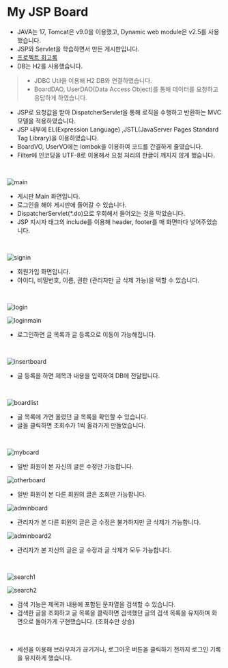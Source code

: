 
# My JSP Board
 
- JAVA는 17, Tomcat은 v9.0을 이용했고, Dynamic web module은 v2.5를 사용했습니다.
- JSP와 Servlet을 학습하면서 만든 게시판입니다.
- [프로젝트 회고록](https://ddungi.github.io/project/2022/05/26/boardproject/)
- DB는 H2를 사용했습니다. 
> - JDBC Util을 이용해 H2 DB와 연결하였습니다. 
> - BoardDAO, UserDAO(Data Access Object)를 통해 데이터를 요청하고 응답하게 하였습니다.
- JSP로 요청값을 받아 DispatcherServlet을 통해 로직을 수행하고 반환하는 MVC 모델을 적용하였습니다. 
- JSP 내부에 EL(Expression Language) ,JSTL(JavaServer Pages Standard Tag Library)을 이용하였습니다.
- BoardVO, UserVO에는 lombok을 이용하여 코드를 간결하게 줄였습니다.
- Filter에 인코딩을 UTF-8로 이용해서 요청 처리의 한글이 깨지지 않게 했습니다. 

<br>

![main](https://user-images.githubusercontent.com/88040158/170431118-44bca109-ae93-4669-b34a-7b0c1682401d.png)

- 게시판 Main 화면입니다.
- 로그인을 해야 게시판에 들어갈 수 있습니다.
- DispatcherServlet(*.do)으로 우회해서 들어오는 것을 막았습니다.
- JSP 지시자 태그의 include를 이용해  header, footer를 매 화면마다 넣어주었습니다.

<br>

![signin](https://user-images.githubusercontent.com/88040158/170431542-ec2c8f92-80f1-4768-a2d3-54bdea5c4c7f.png)

- 회원가입 화면입니다.
- 아이디, 비밀번호, 이름, 권한 (관리자만 글 삭제 가능)을 택할 수 있습니다.

<br>

![login](https://user-images.githubusercontent.com/88040158/170431889-452f5d06-2da0-4f22-b86c-43c92b40ea0b.png)

![loginmain](https://user-images.githubusercontent.com/88040158/170431817-adb9541d-b9be-4ea4-828d-a6285ef6badd.png)

- 로그인하면 글 목록과 글 등록으로 이동이 가능해집니다.

<br>

![insertboard](https://user-images.githubusercontent.com/88040158/170432033-53e1832a-7a15-4f09-87d7-43eeb5956da8.png)

- 글 등록을 하면 제목과 내용을 입력하여 DB에 전달됩니다.

<br>

![boardlist](https://user-images.githubusercontent.com/88040158/170432183-54d6dd36-2312-4016-8070-9fa05eba33a8.png)

- 글 목록에 가면 올렸던 글 목록을 확인할 수 있습니다.
- 글을 클릭하면 조회수가 1씩 올라가게 만들었습니다.

<br>

![myboard](https://user-images.githubusercontent.com/88040158/170432437-376d409c-6caf-4a97-b7a4-25a7d8ac4577.png)

- 일반 회원이 본 자신의 글은 수정만 가능합니다.

![otherboard](https://user-images.githubusercontent.com/88040158/170432617-4dbbd5a2-8792-4747-a3b7-7ad14d176670.png)

- 일반 회원이 본 다른 회원의 글은 조회만 가능합니다.



![adminboard](https://user-images.githubusercontent.com/88040158/170432535-834ec35e-c8b7-4bb8-8431-2f65d827019e.png)

- 관리자가 본 다른 회원의 글은 글 수정은 불가하지만 글 삭제가 가능합니다.

![adminboard2](https://user-images.githubusercontent.com/88040158/170434629-2fe0f318-f6d3-4de6-9a78-16748ce332c6.png)

- 관리자가 본 자신의 글은 글 수정과 글 삭제가 모두 가능합니다.

<br>

![search1](https://user-images.githubusercontent.com/88040158/170435398-83a8298a-b18f-4b3b-adb8-9de0822021e0.png)


![search2](https://user-images.githubusercontent.com/88040158/170435407-f59db389-ec02-4161-83e8-afcc85b0ace6.png)

- 검색 기능은 제목과 내용에 포함된 문자열을 검색할 수 있습니다.
- 검색한 글을 조회하고 글 목록을 클릭하면 검색했던 글의 검색 목록을 유지하며 화면으로 돌아가게 구현했습니다. (조회수만 상승)

<br>

- 세션을 이용해 브라우저가 끊기거나, 로그아웃 버튼을 클릭하기 전까지 로그인 기록을 유지하게 했습니다. 


